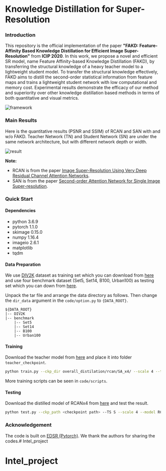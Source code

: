 # Knowledge Distillation for Super-Resolution
### Introduction

This repository is the official implementation of the paper **"FAKD: Feature-Affinity Based Knowledge Distillation for Efficient Image Super-Resolution"** from **ICIP 2020**. In this work, we propose a novel and efficient SR model, name Feature Affinity-based Knowledge Distillation (FAKD), by transferring the structural  knowledge of a heavy teacher model to a lightweight student model. To transfer the structural knowledge effectively, FAKD aims to distill the second-order statistical information from feature maps and trains a lightweight student network with low computational and memory cost. Experimental results demonstrate the efficacy of our method and superiority over other knowledge distillation based methods in terms of both quantitative and visual metrics.

![framework](./figure/framework.png)

### Main Results

Here is the quantitative results (PSNR and SSIM) of RCAN and SAN with and w/o FAKD. Teacher Network (TN) and Student Network (SN) are under the same network architecture, but with different network depth or width.

![result](./figure/result.png)

**Note:**

- RCAN is from the paper [Image Super-Resolution Using Very Deep Residual Channel Attention Networks](www.arxiv.org/abs/1807.02758).
- SAN is from the paper [Second-order Attention Network for Single Image Super-resolution](http://openaccess.thecvf.com/content_CVPR_2019/html/Dai_Second-Order_Attention_Network_for_Single_Image_Super-Resolution_CVPR_2019_paper.html).

### Quick Start

#### Dependencies

- python 3.6.9
- pytorch 1.1.0
- skimage 0.15.0
- numpy 1.16.4
- imageio 2.6.1
- matplotlib
- tqdm

#### Data Preparation

We use [DIV2K](http://people.ee.ethz.ch/~timofter/publications/Agustsson-CVPRW-2017.pdf) dataset as training set which you can download from [here](https://cv.snu.ac.kr/research/EDSR/DIV2K.tar) and use four benchmark dataset (Set5, Set14, B100, Urban100) as testing set which you can down from [here](https://cv.snu.ac.kr/research/EDSR/benchmark.tar).

Unpack the tar file and arrange the data directory as follows. Then change the `dir_data` argument in the `code/option.py` to `{DATA_ROOT}`.

```
${DATA_ROOT}
|-- DIV2K
|-- benchmark
    |-- Set5
    |-- Set14
    |-- B100
    |-- Urban100
```

#### Training

Download the teacher model from [here](https://drive.google.com/drive/folders/1qxE2XwBOI2kO0Obi7IC1mYzkfgTyeY61?usp=sharing) and place it into folder `teacher_checkpoint`. 

```sh
python train.py --ckp_dir overall_distilation/rcan/SA_x4/ --scale 4 --teacher [RCAN] --model RCAN --alpha 0.5 --feature_loss_used 1 --feature_distilation_type 10*SA --features [1,2,3] --epochs 200 --save_results --chop --patch_size 192
```

More training scripts can be seen in `code/scripts`.

#### Testing

Download the distilled model of RCANx4 from [here](https://drive.google.com/drive/folders/13df3iuOcoKZXr-3tIqWt8K_4hyVWfK5d?usp=sharing) and test the result. 

```sh
python test.py --ckp_path <checkpoint path> --TS S --scale 4 --model RCAN --n_resgroups 10 --n_resblocks 6
```

### Acknowledgement

The code is built on [EDSR (Pytorch)](https://github.com/thstkdgus35/EDSR-PyTorch/tree/legacy/1.1.0). We thank the authors for sharing the codes.# Intel_project
# Intel_project

